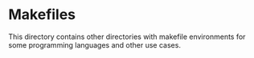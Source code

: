# Makefiles

This directory contains other directories with makefile environments for
some programming languages and other use cases.
